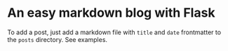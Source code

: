# An easy markdown blog with Flask

To add a post, just add a markdown file with `title` and `date` frontmatter to the `posts` directory. See examples.